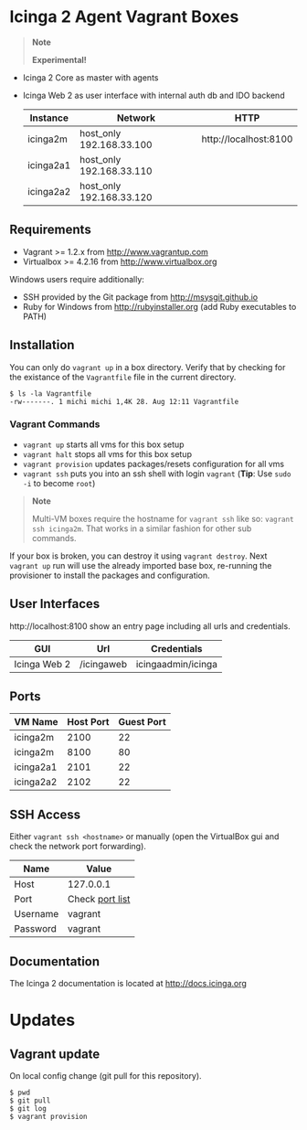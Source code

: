 # Icinga 2 Agent Vagrant Boxes

> **Note**
>
> **Experimental!**

* Icinga 2 Core as master with agents
* Icinga Web 2 as user interface with internal auth db and IDO backend


  Instance  | Network                   | HTTP
  ----------|---------------------------|--------------------------------------
  icinga2m  | host_only 192.168.33.100  | http://localhost:8100
  icinga2a1 | host_only 192.168.33.110  |
  icinga2a2 | host_only 192.168.33.120  |

## Requirements

* Vagrant >= 1.2.x from http://www.vagrantup.com
* Virtualbox >= 4.2.16 from http://www.virtualbox.org

Windows users require additionally:

* SSH provided by the Git package from http://msysgit.github.io
* Ruby for Windows from http://rubyinstaller.org (add Ruby executables to PATH)


## Installation

You can only do `vagrant up` in a box directory. Verify that
by checking for the existance of the `Vagrantfile` file in the current
directory.

    $ ls -la Vagrantfile
    -rw-------. 1 michi michi 1,4K 28. Aug 12:11 Vagrantfile

### Vagrant Commands

* `vagrant up` starts all vms for this box setup
* `vagrant halt` stops all vms for this box setup
* `vagrant provision` updates packages/resets configuration for all vms
* `vagrant ssh` puts you into an ssh shell with login `vagrant` (**Tip**: Use `sudo -i` to become `root`)

> **Note**
>
> Multi-VM boxes require the hostname for `vagrant ssh` like so: `vagrant ssh icinga2m`.
> That works in a similar fashion for other sub commands.

If your box is broken, you can destroy it using `vagrant destroy`. Next `vagrant up`
run will use the already imported base box, re-running the provisioner to install
the packages and configuration.


## User Interfaces

http://localhost:8100 show an entry page including all
urls and credentials.

  GUI               | Url               | Credentials
  ------------------|-------------------|----------------
  Icinga Web 2      | /icingaweb        | icingaadmin/icinga


## Ports

  VM Name   | Host Port | Guest Port
  ----------|-----------|-----------
  icinga2m  | 2100      | 22
  icinga2m  | 8100      | 80
  icinga2a1 | 2101      | 22
  icinga2a2 | 2102      | 22


## SSH Access

Either `vagrant ssh <hostname>` or manually (open the VirtualBox gui and check the
network port forwarding).

  Name            | Value
  ----------------|----------------
  Host            | 127.0.0.1
  Port            | Check [port list](#ports)
  Username        | vagrant
  Password        | vagrant


## Documentation

The Icinga 2 documentation is located at http://docs.icinga.org

# Updates

## Vagrant update

On local config change (git pull for this repository).

    $ pwd
    $ git pull
    $ git log
    $ vagrant provision
